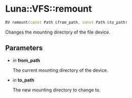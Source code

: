 # Luna::VFS::remount

```c++
RV remount(const Path &from_path, const Path &to_path)
```

Changes the mounting directory of the file device. 



## Parameters
* *in* **from_path**

    The current mounting directory of the device. 

* *in* **to_path**

    The new mounting directory to change to. 

